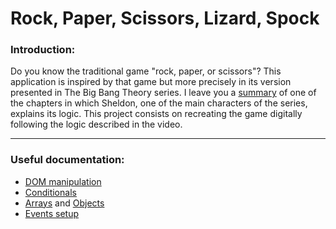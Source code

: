 # Rock, Paper, Scissors, Lizard, Spock

### Introduction:
Do you know the traditional game "rock, paper, or scissors"? 
This application is inspired by that game but more precisely in its version presented in The Big Bang Theory series. I leave you a [summary](https://www.youtube.com/watch?v=x5Q6-wMx-K8) of one of the chapters in which Sheldon, one of the main characters of the series, explains its logic.
This project consists on recreating the game digitally following the logic described in the video.

---

### Useful documentation:
- [DOM manipulation](https://developer.mozilla.org/en-US/docs/Learn/JavaScript/Client-side_web_APIs/Manipulating_documents)
- [Conditionals](https://developer.mozilla.org/es/docs/Learn/JavaScript/Building_blocks/conditionals)
- [Arrays](https://developer.mozilla.org/es/docs/Learn/JavaScript/First_steps/Arrays) and [Objects](https://developer.mozilla.org/es/docs/Web/JavaScript/Guide/Working_with_Objects)
- [Events setup](https://developer.mozilla.org/es/docs/Web/API/EventTarget/addEventListener)
